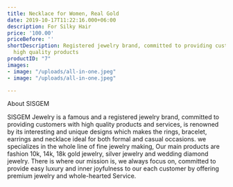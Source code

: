 ```yaml
---
title: Necklace for Women, Real Gold
date: 2019-10-17T11:22:16.000+06:00
description: For Silky Hair
price: '100.00'
priceBefore: ''
shortDescription: Registered jewelry brand, committed to providing customers with
  high quality products
productID: "7"
images:
- image: "/uploads/all-in-one.jpeg"
- image: "/uploads/all-in-one.jpeg"

---
```

About SISGEM  
  
SISGEM Jewelry is a famous and a registered jewelry brand, committed to providing customers with high quality products and services, is renowned by its interesting and unique designs which makes the rings, bracelet, earrings and necklace ideal for both formal and casual occasions. we specializes in the whole line of fine jewelry making, Our main products are fashion 10k, 14k, 18k gold jewelry, silver jewelry and wedding diamond jewelry. There is where our mission is, we always focus on, committed to provide easy luxury and inner joyfulness to our each customer by offering premium jewelry and whole-hearted Service.
